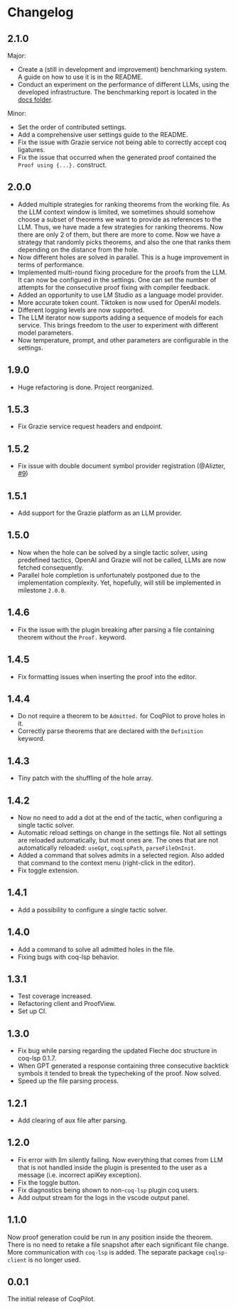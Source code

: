 # Changelog

## 2.1.0

Major: 
- Create a (still in development and improvement) benchmarking system. A guide on how to use it is in the README.
- Conduct an experiment on the performance of different LLMs, using the developed infrastructure. The benchmarking report is located in the [docs folder](etc/docs/benchmarking_report01.md).

Minor: 
- Set the order of contributed settings.
- Add a comprehensive user settings guide to the README. 
- Fix the issue with Grazie service not being able to correctly accept coq ligatures.
- Fix the issue that occurred when the generated proof contained the `Proof using {...}.` construct. 

## 2.0.0

- Added multiple strategies for ranking theorems from the working file. As the LLM context window is limited, we sometimes should somehow choose a subset of theorems we want to provide as references to the LLM. Thus, we have made a few strategies for ranking theorems. Now there are only 2 of them, but there are more to come. Now we have a strategy that randomly picks theorems, and also the one that ranks them depending on the distance from the hole.
- Now different holes are solved in parallel. This is a huge improvement in terms of performance.
- Implemented multi-round fixing procedure for the proofs from the LLM. It can now be configured in the settings. One can set the number of attempts for the consecutive proof fixing with compiler feedback. 
- Added an opportunity to use LM Studio as a language model provider.
- More accurate token count. Tiktoken is now used for OpenAI models.
- Different logging levels are now supported. 
- The LLM iterator now supports adding a sequence of models for each service. This brings freedom to the user to experiment with different model parameters.
- Now temperature, prompt, and other parameters are configurable in the settings.

## 1.9.0

- Huge refactoring is done. Project reorganized.

## 1.5.3

- Fix Grazie service request headers and endpoint. 

## 1.5.2

- Fix issue with double document symbol provider registration (@Alizter, [#9](https://github.com/JetBrains-Research/coqpilot/issues/9))

## 1.5.1

- Add support for the Grazie platform as an LLM provider.  

## 1.5.0

- Now when the hole can be solved by a single tactic solver, using predefined tactics, OpenAI and Grazie will not be called, LLMs are now fetched consequently. 
- Parallel hole completion is unfortunately postponed due to the implementation complexity. Yet, hopefully, will still be implemented in milestone `2.0.0`.

## 1.4.6

- Fix the issue with the plugin breaking after parsing a file containing theorem without the `Proof.` keyword.

## 1.4.5

- Fix formatting issues when inserting the proof into the editor.

## 1.4.4

- Do not require a theorem to be `Admitted.` for CoqPilot to prove holes in it.
- Correctly parse theorems that are declared with the `Definition` keyword.

## 1.4.3

- Tiny patch with the shuffling of the hole array.

## 1.4.2

- Now no need to add a dot at the end of the tactic, when configuring a single tactic solver.
- Automatic reload settings on change in the settings file. Not all settings are reloaded automatically, 
but most ones are. The ones that are not automatically reloaded: `useGpt`, `coqLspPath`, `parseFileOnInit`.
- Added a command that solves admits in a selected region. Also added that command to the context menu (right-click in the editor).
- Fix toggle extension. 

## 1.4.1

- Add a possibility to configure a single tactic solver.

## 1.4.0

- Add a command to solve all admitted holes in the file.
- Fixing bugs with coq-lsp behavior. 

## 1.3.1

- Test coverage increased.
- Refactoring client and ProofView.  
- Set up CI. 

## 1.3.0

- Fix bug while parsing regarding the updated Fleche doc structure in coq-lsp 0.1.7.
- When GPT generated a response containing three consecutive backtick symbols it tended to 
break the typecheking of the proof. Now solved. 
- Speed up the file parsing process. 

## 1.2.1

- Add clearing of aux file after parsing. 

## 1.2.0

- Fix error with llm silently failing. Now everything that comes from LLM that is not handled inside the plugin is presented to the user as a message (i.e. incorrect apiKey exception). 
- Fix the toggle button.
- Fix diagnostics being shown to non-`coq-lsp` plugin coq users. 
- Add output stream for the logs in the vscode output panel.

## 1.1.0

Now proof generation could be run in any position inside the theorem. There is no need to retake a file snapshot after each significant file change. 
More communication with `coq-lsp` is added. The separate package `coqlsp-client` is no longer used.

## 0.0.1

The initial release of CoqPilot. 

